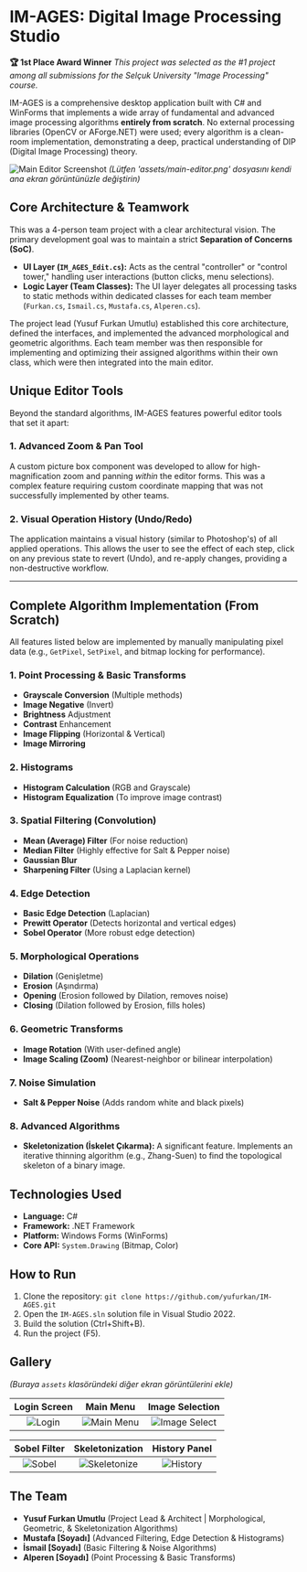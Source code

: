 # IM-AGES: Digital Image Processing Studio

**🏆 1st Place Award Winner** *This project was selected as the #1 project among all submissions for the Selçuk University "Image Processing" course.*

IM-AGES is a comprehensive desktop application built with C# and WinForms that implements a wide array of fundamental and advanced image processing algorithms **entirely from scratch**. No external processing libraries (OpenCV or AForge.NET) were used; every algorithm is a clean-room implementation, demonstrating a deep, practical understanding of DIP (Digital Image Processing) theory.

![Main Editor Screenshot](assets/main-editor.png)
*(Lütfen 'assets/main-editor.png' dosyasını kendi ana ekran görüntünüzle değiştirin)*

## Core Architecture & Teamwork

This was a 4-person team project with a clear architectural vision. The primary development goal was to maintain a strict **Separation of Concerns (SoC)**.

* **UI Layer (`IM_AGES_Edit.cs`):** Acts as the central "controller" or "control tower," handling user interactions (button clicks, menu selections).
* **Logic Layer (Team Classes):** The UI layer delegates all processing tasks to static methods within dedicated classes for each team member (`Furkan.cs`, `Ismail.cs`, `Mustafa.cs`, `Alperen.cs`).

The project lead (Yusuf Furkan Umutlu) established this core architecture, defined the interfaces, and implemented the advanced morphological and geometric algorithms. Each team member was then responsible for implementing and optimizing their assigned algorithms within their own class, which were then integrated into the main editor.

## Unique Editor Tools

Beyond the standard algorithms, IM-AGES features powerful editor tools that set it apart:

### 1. Advanced Zoom & Pan Tool
A custom picture box component was developed to allow for high-magnification zoom and panning *within* the editor forms. This was a complex feature requiring custom coordinate mapping that was not successfully implemented by other teams.

### 2. Visual Operation History (Undo/Redo)
The application maintains a visual history (similar to Photoshop's) of all applied operations. This allows the user to see the effect of each step, click on any previous state to revert (Undo), and re-apply changes, providing a non-destructive workflow.

---

## Complete Algorithm Implementation (From Scratch)

All features listed below are implemented by manually manipulating pixel data (e.g., `GetPixel`, `SetPixel`, and bitmap locking for performance).

### 1. Point Processing & Basic Transforms
* **Grayscale Conversion** (Multiple methods)
* **Image Negative** (Invert)
* **Brightness** Adjustment
* **Contrast** Enhancement
* **Image Flipping** (Horizontal & Vertical)
* **Image Mirroring**

### 2. Histograms
* **Histogram Calculation** (RGB and Grayscale)
* **Histogram Equalization** (To improve image contrast)

### 3. Spatial Filtering (Convolution)
* **Mean (Average) Filter** (For noise reduction)
* **Median Filter** (Highly effective for Salt & Pepper noise)
* **Gaussian Blur**
* **Sharpening Filter** (Using a Laplacian kernel)

### 4. Edge Detection
* **Basic Edge Detection** (Laplacian)
* **Prewitt Operator** (Detects horizontal and vertical edges)
* **Sobel Operator** (More robust edge detection)

### 5. Morphological Operations
* **Dilation** (Genişletme)
* **Erosion** (Aşındırma)
* **Opening** (Erosion followed by Dilation, removes noise)
* **Closing** (Dilation followed by Erosion, fills holes)

### 6. Geometric Transforms
* **Image Rotation** (With user-defined angle)
* **Image Scaling (Zoom)** (Nearest-neighbor or bilinear interpolation)

### 7. Noise Simulation
* **Salt & Pepper Noise** (Adds random white and black pixels)

### 8. Advanced Algorithms
* **Skeletonization (İskelet Çıkarma):** A significant feature. Implements an iterative thinning algorithm (e.g., Zhang-Suen) to find the topological skeleton of a binary image.

## Technologies Used

* **Language:** C#
* **Framework:** .NET Framework
* **Platform:** Windows Forms (WinForms)
* **Core API:** `System.Drawing` (Bitmap, Color)

## How to Run

1.  Clone the repository: `git clone https://github.com/yufurkan/IM-AGES.git`
2.  Open the `IM-AGES.sln` solution file in Visual Studio 2022.
3.  Build the solution (Ctrl+Shift+B).
4.  Run the project (F5).

## Gallery

*(Buraya `assets` klasöründeki diğer ekran görüntülerini ekle)*

| Login Screen | Main Menu | Image Selection |
| :---: | :---: | :---: |
| ![Login](assets/login-screen.png) | ![Main Menu](assets/main-menu.png) | ![Image Select](assets/image-select.png) |

| Sobel Filter | Skeletonization | History Panel |
| :---: | :---: | :---: |
| ![Sobel](assets/sobel-filter.png) | ![Skeletonize](assets/skeleton-result.png) | ![History](assets/history-panel.png) |

## The Team

* **Yusuf Furkan Umutlu** (Project Lead & Architect | Morphological, Geometric, & Skeletonization Algorithms)
* **Mustafa [Soyadı]** (Advanced Filtering, Edge Detection & Histograms)
* **İsmail [Soyadı]** (Basic Filtering & Noise Algorithms)
* **Alperen [Soyadı]** (Point Processing & Basic Transforms)